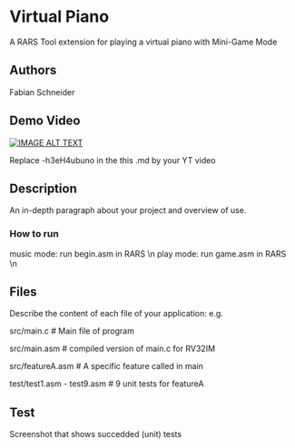 # Virtual Piano

A RARS Tool extension for playing a virtual piano with Mini-Game Mode

## Authors

Fabian Schneider

## Demo Video

[![IMAGE ALT TEXT](http://img.youtube.com/vi/-h3eH4ubuno/0.jpg)](http://www.youtube.com/watch?v=-h3eH4ubuno "Video Title")

Replace -h3eH4ubuno in the this .md by your YT video

## Description

An in-depth paragraph about your project and overview of use.



### How to run

music mode: run begin.asm in RARS \n
play mode: run game.asm in RARS \n

## Files
Describe the content of each file of your application: e.g.

src/main.c   # Main file of program

src/main.asm # compiled version of main.c for RV32IM

src/featureA.asm # A specific feature called in main

test/test1.asm - test9.asm # 9 unit tests for featureA


## Test
Screenshot that shows succedded (unit) tests 
